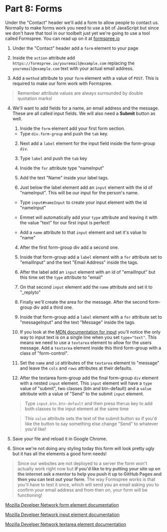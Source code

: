 # Part 8: Forms

Under the "Contact" header we'll add a form to allow people to contact us. Normally to make forms work you need to use a bit of JavaScript but since we don't have that tool in our toolbelt just yet we're going to use a tool called Formspree. You can read up on it at [formspree.io](https://formspree.io/)

1. Under the "Contact" header add a `form` element to your page

2. Inside the `action` attribute add `https://formspree.io/youremail@example.com` replacing the `youremail@example.com` text with your actual email address.

3. Add a `method` attribute to your `form` element with a value of `POST`. This is required to make our form work with Formspree.
>Remember attribute values are always surrounded by double quotation marks!

4. We'll want to add fields for a name, an email address and the message.  These are all called input fields.  We will also need a **Submit** button as well.
    
    1. Inside the `form` element add your first form  section.
     * Type `div.form-group` and push the `tab` key.
     
    2. Next add a `label` element for the input field inside the form-group `div`.
    
     1. Type `label`  and push the `tab` key
    
     2. Inside the `for` attribute type "nameInput"
     
     3. Add the text "Name" inside your label tags.
    
    3. Just below the label element add an `input` element with the id of "nameInput".  This will be our input for the person's name.   
     * Type `input#nameInput` to create your input element with the id "nameInput"  
     
     * Emmet will automatically add your `type` attribute and leaving it with the value "text" for our first input is perfect!
    
     * Add a `name` attribute to that `input` element and set it's value to "name"
    4. After the first form-group div add a second one.
    
    5. Inside that form-group add a `label` element with a `for` attribute set to "emailInput" and the text "Email Address" inside the tags.
    
    6. After the label add an `input` element with an id of "emailInput" but this time set the `type` attribute to "email"
    
    7. On that second `input` element add the `name` attribute and set it to "_replyto"
    
    8. Finally we'll create the area for the message. After the second form-group div add a third one.
    
    9. Inside that form-group add a `label` element with a `for` attribute set to "messageInput" and the text "Message" inside the tags.
    
    10. If you look at the [MDN documentation for input](https://developer.mozilla.org/en-US/docs/Web/HTML/Element/input) you'll notice the only way to input text is on a single line when you set `type="text"`.  This means we need to use a `textarea` element to allow for the users message.  Add a `textarea` element inside this third form-group with a class of "form-control".
    
    6. Set the `name` and `id` attributes of the `textarea` element to "message" and leave the `cols` and `rows` attributes at their defaults.
    
    7. After the textarea form-group add the final form-group `div` element with a nested `input` element.  This `input` element will have a `type` value of "submit", two classes (btn and btn-default) and a `value` attribute with a value of "Send" to the submit `input` element. 
    > Type `input.btn.btn-default` and then press the`tab` key to add both classes to the input element at the same time
    
    > This `value` attribute sets the text of the submit button so if you'd like the button to say something else change "Send" to whatever you'd like!

2. Save your file and reload it in Google Chrome.

3. Since we're not doing any styling today this form will look pretty ugly but it has all the elements a good form needs!  
>Since our websites are not deployed to a server the form won't actually work right now but **if you'd like to try putting your site up on the internet ask a mentor to help you push it up to GitHub Pages and then you can test out your form**.  The way Formspree works is that you'll have to test it once, which will send you an email asking you to confirm your email address and from then on, your form will be functioning!

[Mozilla Develper Network form element documentation](https://developer.mozilla.org/en-US/docs/Web/HTML/Element/form)

[Mozilla Develper Network input element documentation](https://developer.mozilla.org/en-US/docs/Web/HTML/Element/input)

[Mozilla Develper Network textarea element documentation](https://developer.mozilla.org/en-US/docs/Web/HTML/Element/textarea)